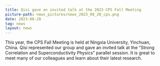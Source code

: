 ```yaml
---
title: Qisi gave an invited talk at the 2023 CPS Fall Meeting
picture-path: news_pictures/news_2023_08_20_cps.png
date: 2023-08-20
tag: news
layout: news
---
```


This year, the CPS Fall Meeting is held at Ningxia University, Yinchuan, China. Qisi represented our group and gave an invited talk at the “Strong Correlation and Superconductivity Physics” parallel session. It is great to meet many of our colleagues and learn about their latest research.


